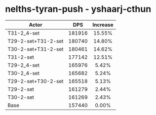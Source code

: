 # nelths-tyran-push - yshaarj-cthun
| Actor | DPS | Increase |
|---|:---:|:---:|
|T31-2_4-set|181916|15.55%|
|T29-2-set+T31-2-set|180740|14.80%|
|T30-2-set+T31-2-set|180461|14.62%|
|T31-2-set|177142|12.51%|
|T29-2_4-set|165976|5.42%|
|T30-2_4-set|165682|5.24%|
|T29-2-set+T30-2-set|165518|5.13%|
|T29-2-set|161279|2.44%|
|T30-2-set|161269|2.43%|
|Base|157440|0.00%|
